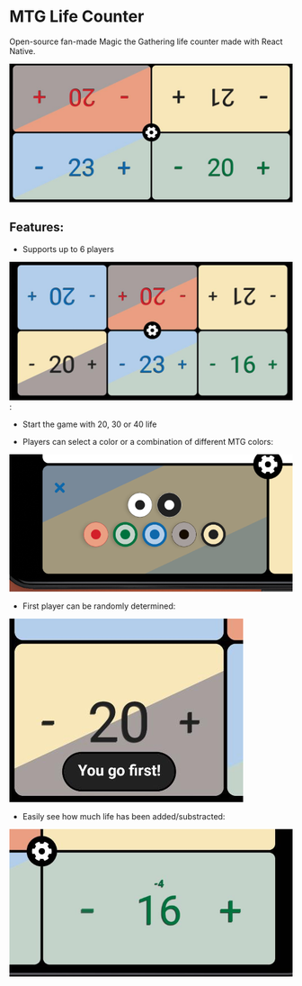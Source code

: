 # MTG Life Counter
Open-source fan-made Magic the Gathering life counter made with React Native.

![Screenshot](./images/screenshot.jpg)

## Features:
- Supports up to 6 players

![Screenshot](./images/6_players.jpg):

- Start the game with 20, 30 or 40 life

- Players can select a color or a combination of different MTG colors:

![Screenshot](./images/color_demo.jpg)

- First player can be randomly determined:

![Screenshot](./images/you_go_first.jpg)

- Easily see how much life has been added/substracted:

![Screenshot](./images/life_added.jpg)